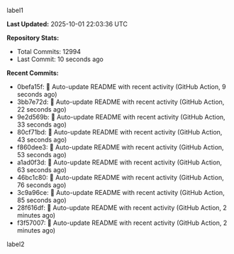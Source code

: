 
label1 
<!-- ACTIVITY_START -->
**Last Updated:** 2025-10-01 22:03:36 UTC

**Repository Stats:**
- Total Commits: 12994
- Last Commit: 10 seconds ago

**Recent Commits:**
- 0befa15f: 🤖 Auto-update README with recent activity (GitHub Action, 9 seconds ago)
- 3bb7e72d: 🤖 Auto-update README with recent activity (GitHub Action, 22 seconds ago)
- 9e2d569b: 🤖 Auto-update README with recent activity (GitHub Action, 33 seconds ago)
- 80cf71bd: 🤖 Auto-update README with recent activity (GitHub Action, 43 seconds ago)
- f860dee3: 🤖 Auto-update README with recent activity (GitHub Action, 53 seconds ago)
- a1ad0f3d: 🤖 Auto-update README with recent activity (GitHub Action, 63 seconds ago)
- 46bc1c80: 🤖 Auto-update README with recent activity (GitHub Action, 76 seconds ago)
- 3c9a96ce: 🤖 Auto-update README with recent activity (GitHub Action, 85 seconds ago)
- 28f616df: 🤖 Auto-update README with recent activity (GitHub Action, 2 minutes ago)
- f3f57007: 🤖 Auto-update README with recent activity (GitHub Action, 2 minutes ago)
<!-- ACTIVITY_END -->

label2
